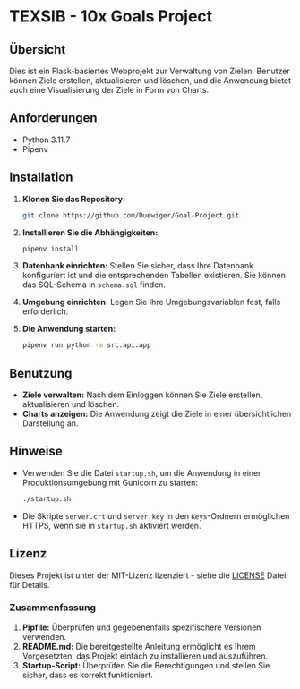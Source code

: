 # TEXSIB - 10x Goals Project

## Übersicht

Dies ist ein Flask-basiertes Webprojekt zur Verwaltung von Zielen. Benutzer können Ziele erstellen, aktualisieren und löschen, und die Anwendung bietet auch eine Visualisierung der Ziele in Form von Charts.

## Anforderungen

- Python 3.11.7
- Pipenv

## Installation

1. **Klonen Sie das Repository:**
   ```bash
   git clone https://github.com/Duewiger/Goal-Project.git
   ```

2. **Installieren Sie die Abhängigkeiten:**
   ```bash
   pipenv install
   ```

3. **Datenbank einrichten:**
   Stellen Sie sicher, dass Ihre Datenbank konfiguriert ist und die entsprechenden Tabellen existieren. Sie können das SQL-Schema in `schema.sql` finden.

4. **Umgebung einrichten:**
   Legen Sie Ihre Umgebungsvariablen fest, falls erforderlich.

5. **Die Anwendung starten:**
   ```bash
   pipenv run python -m src.api.app
   ```

## Benutzung

- **Ziele verwalten:** Nach dem Einloggen können Sie Ziele erstellen, aktualisieren und löschen.
- **Charts anzeigen:** Die Anwendung zeigt die Ziele in einer übersichtlichen Darstellung an.

## Hinweise

- Verwenden Sie die Datei `startup.sh`, um die Anwendung in einer Produktionsumgebung mit Gunicorn zu starten:
   ```bash
   ./startup.sh
   ```
- Die Skripte `server.crt` und `server.key` in den `Keys`-Ordnern ermöglichen HTTPS, wenn sie in `startup.sh` aktiviert werden.

## Lizenz
Dieses Projekt ist unter der MIT-Lizenz lizenziert - siehe die [LICENSE](LICENSE) Datei für Details.

### Zusammenfassung

1. **Pipfile:** Überprüfen und gegebenenfalls spezifischere Versionen verwenden.
2. **README.md:** Die bereitgestellte Anleitung ermöglicht es Ihrem Vorgesetzten, das Projekt einfach zu installieren und auszuführen.
3. **Startup-Script:** Überprüfen Sie die Berechtigungen und stellen Sie sicher, dass es korrekt funktioniert.